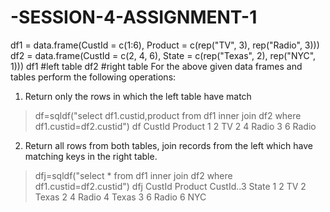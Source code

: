 # -SESSION-4-ASSIGNMENT-1

df1 = data.frame(CustId = c(1:6), Product = c(rep("TV", 3), rep("Radio", 3)))
df2 = data.frame(CustId = c(2, 4, 6), State = c(rep("Texas", 2), rep("NYC", 1)))
df1 #left table
df2 #right table
For the above given data frames and tables perform the following operations:
1. Return only the rows in which the left table have match

> df=sqldf("select df1.custid,product from df1 inner join df2 where df1.custid=df2.custid")
> df
  CustId Product
1      2      TV
2      4   Radio
3      6   Radio

2. Return all rows from both tables, join records from the left which have matching keys in the right table.

> dfj=sqldf("select * from df1 inner join df2 where df1.custid=df2.custid")
> dfj
  CustId Product CustId..3 State
1      2      TV         2 Texas
2      4   Radio         4 Texas
3      6   Radio         6   NYC
